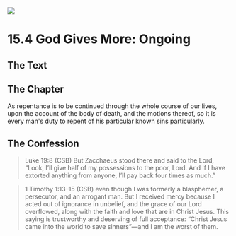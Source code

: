 <img class="intro-right" src="/images/art-1689.png">

# 15.4 God Gives More: Ongoing

## The Text

## The Chapter

As repentance is to be continued through the whole course of our lives, upon the account of the body of death, and the motions thereof, so it is every man's duty to repent of his particular known sins particularly.

## The Confession

>Luke 19:8 (CSB) But Zacchaeus stood there and said to the Lord, “Look, I’ll give half of my possessions to the poor, Lord. And if I have extorted anything from anyone, I’ll pay back four times as much.”

>1 Timothy 1:13–15 (CSB) even though I was formerly a blasphemer, a persecutor, and an arrogant man. But I received mercy because I acted out of ignorance in unbelief, and the grace of our Lord overflowed, along with the faith and love that are in Christ Jesus. This saying is trustworthy and deserving of full acceptance: “Christ Jesus came into the world to save sinners”—and I am the worst of them.
